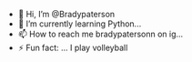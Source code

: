 - 👋 Hi, I’m @Bradypaterson
- 🌱 I’m currently learning Python...
- 📫 How to reach me bradypatersonn on ig...
- ⚡ Fun fact: ... I play volleyball

<!---
Bradypaterson/Bradypaterson is a ✨ special ✨ repository because its `README.md` (this file) appears on your GitHub profile.
You can click the Preview link to take a look at your changes.
--->
